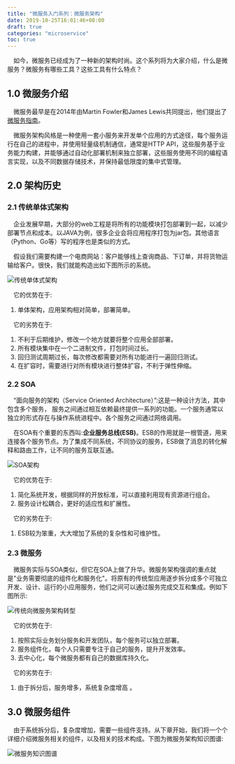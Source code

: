 ```yaml
---
title: "微服务入门系列：微服务架构"
date: 2019-10-25T16:01:46+08:00
draft: true
categories: "microservice"
toc: true
---
```

&emsp;如今，微服务已经成为了一种新的架构时尚。这个系列将为大家介绍，什么是微服务？微服务有哪些工具？这些工具有什么特点？

## 1.0 微服务介绍
&emsp;微服务最早是在2014年由Martin Fowler和James Lewis共同提出，他们提出了[微服务指南](https://martinfowler.com/microservices/)。

&emsp;微服务架构风格是一种使用一套小服务来开发单个应用的方式途径，每个服务运行在自己的进程中，并使用轻量级机制通信，通常是HTTP API，这些服务基于业务能力构建，并能够通过自动化部署机制来独立部署，这些服务使用不同的编程语言实现，以及不同数据存储技术，并保持最低限度的集中式管理。

## 2.0 架构历史

### 2.1 传统单体式架构

&emsp;企业发展早期，大部分的web工程是将所有的功能模块打包部署到一起，以减少部署节点和成本。以JAVA为例，很多企业会将应用程序打包为jar包。其他语言（Python、Go等）写的程序也是类似的方式。

&emsp;假设我们需要构建一个电商网站：客户能够线上查询商品、下订单，并将货物运输给客户。很快，我们就能构造出如下图所示的系统。

![传统单体式架构](../images/microservice/单体式架构.png)

&emsp;它的优势在于:

1. 单体架构，应用架构相对简单，部署简单。


&emsp;它的劣势在于:

1. 不利于后期维护，修改一个地方就要将整个应用全部部署。
2. 所有模块集中在一个二进制文件，打包时间过长。
3. 回归测试周期过长，每次修改都需要对所有功能进行一遍回归测试。
4. 在扩容时，需要进行对所有模块进行整体扩容，不利于弹性伸缩。

### 2.2 SOA
&emsp;“面向服务的架构（Service Oriented Architecture）”:这是一种设计方法，其中包含多个服务， 服务之间通过相互依赖最终提供一系列的功能。一个服务通常以独立的形式存在与操作系统进程中。各个服务之间通过网络调用。

&emsp;在SOA有个重要的东西叫:**企业服务总线(ESB)**。ESB的作用就是一根管道，用来连接各个服务节点。为了集成不同系统，不同协议的服务，ESB做了消息的转化解释和路由工作，让不同的服务互联互通。

![SOA架构](../images/microservice/SOA架构.jpg)

&emsp;它的优势在于:

1. 简化系统开发，根据同样的开放标准，可以直接利用现有资源进行组合。
2. 服务设计松耦合，更好的适应性和扩展性。


&emsp;它的劣势在于:

1. ESB较为笨重，大大增加了系统的复杂性和可维护性。

### 2.3 微服务
&emsp;微服务实际与SOA类似，但它在SOA上做了升华。微服务架构强调的重点就是"业务需要彻底的组件化和服务化"。将原有的传统型应用逐步拆分成多个可独立开发、设计、运行的小应用服务，他们之间可以通过服务完成交互和集成。例如下图所示:

![传统向微服务架构转型](../images/microservice/传统向微服务架构转型.png)

&emsp;它的优势在于:

1. 按照实际业务划分服务和开发团队，每个服务可以独立部署。
2. 服务组件化，每个人只需要专注于自己的服务，提升开发效率。
3. 去中心化，每个微服务都有自己的数据库持久化。


&emsp;它的劣势在于:

1. 由于拆分后，服务增多，系统复杂度增高 。

## 3.0 微服务组件
&emsp;由于系统拆分后，复杂度增加，需要一些组件支持。从下章开始，我们将一个个详细介绍微服务相关的组件，以及相关的技术构成。下图为微服务架构知识图谱:

![微服务知识图谱](../images/microservice/微服务知识图谱.jpg)


